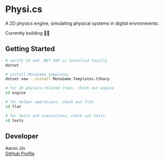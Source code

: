# Physi.cs

A 2D physics engine, simulating physical systems in digital environments.

Currently building 👷‍♂️

## Getting Started

```bash
# verify C# and .NET SDK is installed locally
dotnet

# install MonoGame templates
dotnet new --install MonoGame.Templates.CSharp

# for 2D physics-related items, check out engine
cd engine

# for helper operations, check out flat
cd flat

# for tests and simulations, check out tests
cd tests
```

## Developer

Aaron Jin  
[GitHub Profile](https://github.com/aaronkjin)
